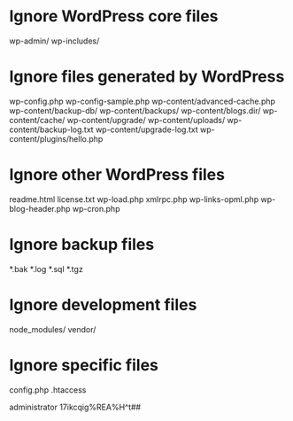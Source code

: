 # Ignore WordPress core files
wp-admin/
wp-includes/

# Ignore files generated by WordPress
wp-config.php
wp-config-sample.php
wp-content/advanced-cache.php
wp-content/backup-db/
wp-content/backups/
wp-content/blogs.dir/
wp-content/cache/
wp-content/upgrade/
wp-content/uploads/
wp-content/backup-log.txt
wp-content/upgrade-log.txt
wp-content/plugins/hello.php

# Ignore other WordPress files
readme.html
license.txt
wp-load.php
xmlrpc.php
wp-links-opml.php
wp-blog-header.php
wp-cron.php

# Ignore backup files
*.bak
*.log
*.sql
*.tgz

# Ignore development files
node_modules/
vendor/

# Ignore specific files
config.php
.htaccess

administrator
17ikcqig%REA%H^t##